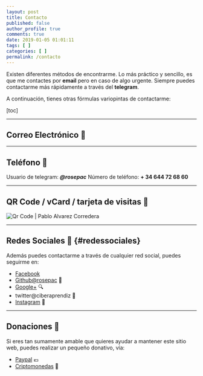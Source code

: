 ```yaml
---
layout: post
title: Contacto
published: false
author_profile: true
comments: true
date: 2019-01-05 01:01:11
tags: [ ]
categories: [ ]
permalink: /contacto
---
```

Existen diferentes métodos de encontrarme. Lo más práctico y sencillo, es que me contactes por **email** pero en caso de algo urgente. Siempre puedes contactarme más rápidamente a través del **telegram**.

A continuación, tienes otras fórmulas variopintas de contactarme:

[toc]

* * *

## Correo Electrónico 💌



* * *

## Teléfono 📱

Usuario de telegram: **_@rosepac_** Número de teléfono: **+ 34 644 72 68 60**

* * *

## QR Code / vCard / tarjeta de visitas 📇

![Qr Code | Pablo Alvarez Corredera][1]

* * *

## Redes Sociales 🤗 {#redessociales}

Además puedes contactarme a través de cualquier red social, puedes seguirme en:

  * [Facebook][2] 
  * [Github@rosepac][3] 🐙
  * [Google+][4] 🔍
  * twitter@ciberaprendiz 🐤
  * [Instagram][5] 📸

* * *

## Donaciones 💸

Si eres tan sumamente amable que quieres ayudar a mantener este sitio web, puedes realizar un pequeño donativo, vía:

  * [Paypal][6] 💶
  * [Criptomonedas][7] 🤑

 [1]: https://cdn-images-1.medium.com/max/800/1*meX9t0v66QiUX86WakDu5Q.png
 [2]: htps://elbo.in/rosepac
 [3]: https://github.com/rosepac
 [4]: https://plus.google.com/+MundoFramework
 [5]: https://instagram.com/rosepac21
 [6]: https://kutt.it/donativo
 [7]: https://kutt.it/donativocripto